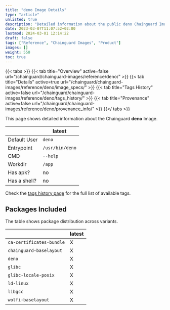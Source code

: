 ```yaml
---
title: "deno Image Details"
type: "article"
unlisted: true
description: "Detailed information about the public deno Chainguard Image."
date: 2023-03-07T11:07:52+02:00
lastmod: 2024-03-01 12:14:22
draft: false
tags: ["Reference", "Chainguard Images", "Product"]
images: []
weight: 550
toc: true
---
```


{{< tabs >}}
{{< tab title="Overview" active=false url="/chainguard/chainguard-images/reference/deno/" >}}
{{< tab title="Details" active=true url="/chainguard/chainguard-images/reference/deno/image_specs/" >}}
{{< tab title="Tags History" active=false url="/chainguard/chainguard-images/reference/deno/tags_history/" >}}
{{< tab title="Provenance" active=false url="/chainguard/chainguard-images/reference/deno/provenance_info/" >}}
{{</ tabs >}}

This page shows detailed information about the Chainguard **deno** Image.

|              | latest          |
|--------------|-----------------|
| Default User | `deno`          |
| Entrypoint   | `/usr/bin/deno` |
| CMD          | `--help`        |
| Workdir      | `/app`          |
| Has apk?     | no              |
| Has a shell? | no              |

Check the [tags history page](/chainguard/chainguard-images/reference/deno/tags_history/) for the full list of available tags.

## Packages Included
The table shows package distribution across variants.

|                          | latest |
|--------------------------|--------|
| `ca-certificates-bundle` | X      |
| `chainguard-baselayout`  | X      |
| `deno`                   | X      |
| `glibc`                  | X      |
| `glibc-locale-posix`     | X      |
| `ld-linux`               | X      |
| `libgcc`                 | X      |
| `wolfi-baselayout`       | X      |

